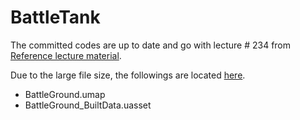 # BattleTank

The committed codes are up to date and go with lecture # 234 from [Reference lecture material](https://www.udemy.com/share/1000hGA0MSdVdUR3w=/?xref=E0EbeFpbQ34BSUQvCz0GJVUWTx4dChQ%2BVFE=).


Due to the large file size, the followings are located [here](https://drive.google.com/open?id=1tV3oh7HNpcmbmG4deUq8pxqC01XOIMAt).

- BattleGround.umap
- BattleGround_BuiltData.uasset

